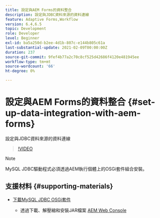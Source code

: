 ```yaml
---
title: 設定與AEM Forms的資料整合
description: 設定與JDBC資料來源的資料連線
feature: Adaptive Forms,Workflow
version: 6.4,6.5
topic: Development
role: Developer
level: Beginner
exl-id: ba5a250d-b2ee-4d1b-807c-e144b805c61a
last-substantial-update: 2021-02-09T00:00:00Z
duration: 237
source-git-commit: 9fef4b77a2c70c8cf525d42686f4120e481945ee
workflow-type: tm+mt
source-wordcount: '66'
ht-degree: 0%

---
```


# 設定與AEM Forms的資料整合 {#set-up-data-integration-with-aem-forms}

設定與JDBC資料來源的資料連線

>[!VIDEO](https://video.tv.adobe.com/v/17724?quality=12&learn=on)

>[!NOTE]
>
>MySQL JDBC驅動程式必須透過AEM執行個體上的OSGi套件組合安裝。

## 支援材料 {#supporting-materials}

* [下載MySQL JDBC OSGi套件](https://dev.mysql.com/downloads/connector/j/)

   * 透過下載、解壓縮和安裝JAR檔案 [AEM Web Console](http://localhost:4502/system/console/bundles)
